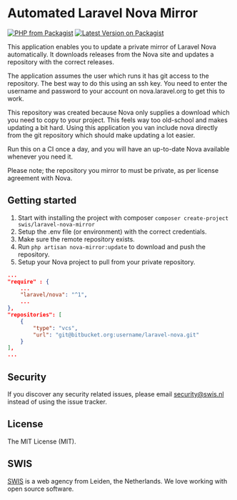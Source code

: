 # Automated Laravel Nova Mirror

[![PHP from Packagist](https://img.shields.io/packagist/php-v/swisnl/laravel-nova-mirror.svg)](https://packagist.org/packages/swisnl/laravel-nova-mirror)
[![Latest Version on Packagist](https://img.shields.io/packagist/v/swisnl/laravel-nova-mirror.svg)](https://packagist.org/packages/swisnl/laravel-nova-mirror)


This application enables you to update a private mirror of Laravel Nova automatically. It downloads releases from the Nova site and updates a repository with the correct releases. 

The application assumes the user which runs it has git access to the repository. The best way to do this using an ssh key. You need to enter the username and password to your account on nova.laravel.org to get this to work.

This repository was created because Nova only supplies a download which you need to copy to your project. This feels way too old-school and makes updating a bit hard. Using this application you van include nova directly from the git repository which should make updating a lot easier.

Run this on a CI once a day, and you will have an up-to-date Nova available whenever you need it.   

Please note; the repository you mirror to must be private, as per license agreement with Nova. 

## Getting started

1. Start with installing the project with composer ```composer create-project swis/laravel-nova-mirror```
1. Setup the .env file (or environment) with the correct credentials. 
1. Make sure the remote repository exists.
1. Run `php artisan nova-mirror:update` to download and push the repository.
1. Setup your Nova project to pull from your private repository.

```json
...
"require" : {
    ...
    "laravel/nova": "^1",
    ...
},
"repositories": [
    {
        "type": "vcs",
        "url": "git@bitbucket.org:username/laravel-nova.git"
    }
],
...
```



## Security

If you discover any security related issues, please email security@swis.nl instead of using the issue tracker.

## License

The MIT License (MIT). 

## SWIS

[SWIS](https://www.swis.nl) is a web agency from Leiden, the Netherlands. We love working with open source software.
